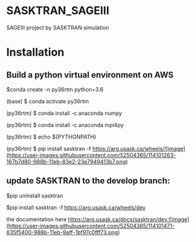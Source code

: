 # SASKTRAN_SAGEIII
SAGEIII project by SASKTRAN simulation

# Installation

## Build a python virtual environment on AWS

$conda create -n py36rtm python=3.6

(base) $ conda activate py36rtm

(py36rtm) $ conda install -c anaconda numpy

(py36rtm) $ conda install -c anaconda mpi4py

(py36rtm) $ echo ${PYTHONPATH}

(py36rtm) $ pip install sasktran -f https://arg.usask.ca/wheels/![image](https://user-images.githubusercontent.com/52504365/114101263-167b7d80-988b-11eb-83e2-23e7949413b7.png)

## update SASKTRAN to the develop branch:

$pip uninstall sasktran

$pip install sasktran -f https://arg.usask.ca/wheels/dev

the documentation here https://arg.usask.ca/docs/sasktran/dev.![image](https://user-images.githubusercontent.com/52504365/114101471-635f5400-988b-11eb-9aff-1bf97c0fff73.png)



